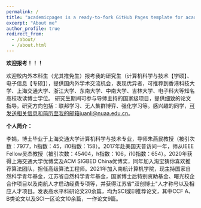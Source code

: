```yaml
---
permalink: /
title: "academicpages is a ready-to-fork GitHub Pages template for academic personal websites"
excerpt: "About me"
author_profile: true
redirect_from: 
  - /about/
  - /about.html
---
```


**欢迎报考！！！**

  欢迎校内外本科生（尤其推免生）报考我的研究生（计算机科学与技术【学硕】、电子信息【专硕】），提供国内外学术交流机会，表现优异者，可推荐到香港科技大学、上海交通大学、浙江大学、东南大学、中南大学、吉林大学、电子科大等知名高校攻读博士学位。 研究生期间可参与导师主持的国家级项目，提供细致的论文指导。研究方向包括：联邦学习、无人集群博弈、强化学习等。感兴趣的同学，可发送相关信息和简历至我的邮箱juanli@nuaa.edu.cn。

**个人简介：**

  李娟，博士毕业于上海交通大学计算机科学与技术专业，导师朱燕民教授（被引次数：7977，h指数：45，i10指数：158）。2017年赴美国天普访问一年，师从IEEE Fellow吴杰教授（被引次数：45404，h指数：106，i10指数：654）。2020年获得上海交通大学优博奖及ACM SIGBED China优博奖，同年加入淘宝猜你喜欢推荐算法团队，担任高级算法工程师。2021年加入南航计算机学院，现主持国家自然科学青年基金，江苏省自然科学青年基金，国家博士后特别资助基金、曙光校企合作项目以及南航人才启动经费专项等，并获得江苏省"双创博士"人才称号以及相应人才项目。发表高水平科研论文20余篇，均为SCI或EI推荐论文，其中CCF A、B类论文以及SCI一区论文10余篇，一作论文9篇。

